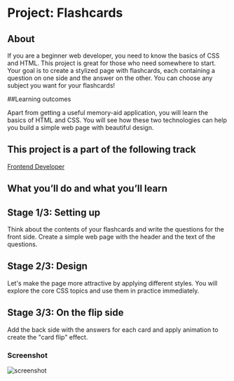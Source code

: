 # Project: Flashcards
## About
If you are a beginner web developer, you need to know the basics of CSS and HTML. This project is great for those who need somewhere to start. Your goal is to create a stylized page with flashcards, each containing a question on one side and the answer on the other. You can choose any subject you want for your flashcards!

##Learning outcomes

Apart from getting a useful memory-aid application, you will learn the basics of HTML and CSS. You will see how these two technologies can help you build a simple web page with beautiful design.

## This project is a part of the following track
[Frontend Developer](https://hyperskill.org/tracks/5)

## What you’ll do and what you’ll learn
## Stage 1/3: Setting up
Think about the contents of your flashcards and write the questions for the front side. Create a simple web page with the header and the text of the questions.
## Stage 2/3: Design
Let's make the page more attractive by applying different styles. You will explore the core CSS topics and use them in practice immediately.
## Stage 3/3: On the flip side
Add the back side with the answers for each card and apply animation to create the "card flip" effect. 

### Screenshot
![screenshot](https://github.com/sanikamal/jetbrains-academy-projects/tree/main/Flashcards/sc.JPG)
